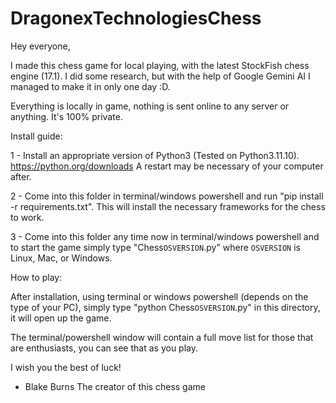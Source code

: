 # DragonexTechnologiesChess

Hey everyone,

I made this chess game for local playing, with the latest StockFish chess engine (17.1). I did some research, but with the help of Google Gemini AI I managed to make it in only one day :D.

Everything is locally in game, nothing is sent online to any server or anything. It's 100% private.

Install guide:

1 - Install an appropriate version of Python3 (Tested on Python3.11.10). https://python.org/downloads A restart may be necessary of your computer after.

2 - Come into this folder in terminal/windows powershell and run "pip install -r requirements.txt". This will install the necessary frameworks for the chess to work.

3 - Come into this folder any time now in terminal/windows powershell and to start the game simply type "Chess`OSVERSION`.py" where `OSVERSION` is Linux, Mac, or Windows.

How to play:

After installation, using terminal or windows powershell (depends on the type of your PC), simply type "python Chess`OSVERSION`.py" in this directory, it will open up the game.

The terminal/powershell window will contain a full move list for those that are enthusiasts, you can see that as you play.

I wish you the best of luck!

- Blake Burns
 The creator of this chess game
